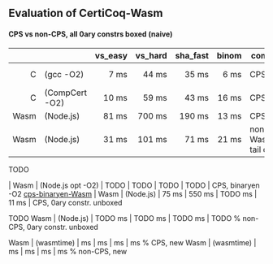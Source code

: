 Evaluation of CertiCoq-Wasm
---------------------------

#### CPS vs non-CPS, all 0ary constrs boxed (naive)

|      |                |  vs_easy | vs_hard |  sha_fast | binom | comment          | reproduce
|-----:|:---------------|---------:|--------:|----------:|------:|------------------|----------
|    C | (gcc -O2)      |     7 ms |   44 ms |     35 ms |  6 ms | CPS              | [cps-gcc](https://github.com/womeier/certicoqwasm/tree/eval-ccomp) with Makefile[gcc/ccomp]
|    C | (CompCert -O2) |    10 ms |   59 ms |     43 ms | 16 ms | CPS              | [cps-ccomp](https://github.com/womeier/certicoqwasm/tree/eval-ccomp)
| Wasm | (Node.js)      |    81 ms |  700 ms |    190 ms | 13 ms | CPS              | [cps-Wasm](https://github.com/womeier/certicoqwasm-testing/tree/master/evaluation/binaries/cps-feb-01-24)
| Wasm | (Node.js)      |    31 ms |  101 ms |     71 ms | 21 ms | non-CPS, WasmCert tail calls | [non-cps-Wasm](https://github.com/womeier/certicoqwasm-testing/tree/master/evaluation/binaries/non-cps-PROPER-feb-07-24)


TODO

| Wasm | (Node.js opt -O2)      |  TODO  | TODO   |  TODO   | TODO  | CPS, binaryen -O2 [cps-binaryen-Wasm](https://github.com/womeier/certicoqwasm-testing/tree/master/evaluation/binaries/cps-feb-01-24)
| Wasm | (Node.js)      |    75 ms |  550 ms |   TODO ms | 11 ms | CPS, 0ary constr. unboxed

TODO
Wasm | (Node.js)              |  TODO ms | TODO ms  |   TODO ms | TODO    % non-CPS, 0ary constr. unboxed

Wasm | (wasmtime)     |   ms     |  ms   |   ms    |  ms   % CPS, new
Wasm | (wasmtime)     |   ms     |  ms   |   ms    |  ms   % non-CPS, new
